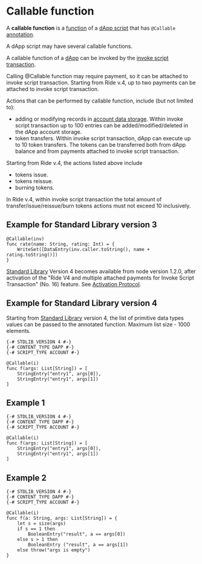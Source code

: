 # Callable function

A **callable function** is a [function](/en/ride/functions) of a [dApp script](/en/ride/script/script-types/dapp-script) that has `@Callable` [annotation](/en/ride/functions/annotations).

A dApp script may have several callable functions.

A callable function of a [dApp](/en/blockchain/account/dapp) can be invoked by the [invoke script transaction](/en/blockchain/transaction-type/invoke-script-transaction).

Calling @Callable function may require payment, so it can be attached to invoke script transaction. Starting from Ride v.4, up to two payments can be attached to invoke script transaction.

Actions that can be performed by callable function, include (but not limited to):

* adding or modifying records in [account data storage](/blockchain/account/account-data-storage.md). Within invoke script transaction up to 100 entries can be added/modified/deleted in the dApp account storage.
* token transfers. Within invoke script transaction, dApp can execute up to 10 token transfers. The tokens can be transferred both from dApp balance and from payments attached to invoke script transaction.

Starting from Ride v.4, the actions listed above include

* tokens issue.
* tokens reissue.
* burning tokens.

In Ride v.4, within invoke script transaction the total amount of transfer/issue/reissue/burn tokens actions must not exceed 10 inclusively.

## Example for Standard Library version 3

```ride
@Callable(inv)
func rate(name: String, rating: Int) = {
    WriteSet([DataEntry(inv.caller.toString(), name + rating.toString()])
}
```

<note type="warning" title=""><a href="/en/ride/script/standard-library">Standard Library</a> Version 4 becomes available from node version 1.2.0, after activation of the "Ride V4 and multiple attached payments for Invoke Script Transaction" (No. 16) feature. See <a href="/en/blockchain/waves-protocol/activation-protocol">Activation Protocol</a>.</note>

## Example for Standard Library version 4

<note type="info" title="">Starting from <a href="/en/ride/script/standard-library">Standard Library</a> version 4, the list of primitive data types values can be passed to the annotated function. Maximum list size - 1000 elements.</note>

```ride
{-# STDLIB_VERSION 4 #-}
{-# CONTENT_TYPE DAPP #-}
{-# SCRIPT_TYPE ACCOUNT #-}
  
@Callable(i)
func f(args: List[String]) = [
    StringEntry("entry1", args[0]),
    StringEntry("entry1", args[1])
]
```

## Example 1

```ride
{-# STDLIB_VERSION 4 #-}
{-# CONTENT_TYPE DAPP #-}
{-# SCRIPT_TYPE ACCOUNT #-}
  
@Callable(i)
func f(args: List[String]) = [
    StringEntry("entry1", args[0]),
    StringEntry("entry1", args[1])
]
```

## Example 2

```ride
{-# STDLIB_VERSION 4 #-}
{-# CONTENT_TYPE DAPP #-}
{-# SCRIPT_TYPE ACCOUNT #-}
 
@Callable(i)
func f(a: String, args: List[String]) = {
    let s = size(args)
    if s == 1 then
        BooleanEntry("result", a == args[0])
    else s > 1 then
        BooleanEntry ("result", a == args[1])
    else throw("args is empty")
}
```
